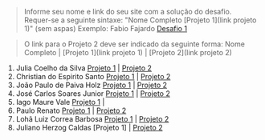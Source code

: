 > Informe seu nome e link do seu site com a solução do desafio. Requer-se a seguinte sintaxe: "Nome Completo [Projeto 1](link projeto 1)" (sem aspas)
 Exemplo: Fabio Fajardo [Desafio 1](https://meusite.com)

> O link para o Projeto 2 deve ser indicado da seguinte forma: Nome Completo | [Projeto 1](link projeto 1) | [Projeto 2](link projeto 2)

1. Julia Coelho da Silva [Projeto 1](https://juccoelhos.wordpress.com/2023/04/25/violencia-contra-a-mulher/) | [Projeto 2](https://juccoelhos.wordpress.com/2023/05/24/analise-dos-dados-netflix/)
2. Christian do Espirito Santo [Projeto 1](https://christian21es.wordpress.com/2023/04/28/producao-de-cafe-no-espirito-santo/) | [Projeto 2](https://christian21es.wordpress.com/2023/05/25/condicao-das-escolas-brasileiras/)
3. João Paulo de Paiva Holz [Projeto 1](https://johnholz.github.io/) | [Projeto 2](https://johnholz.github.io/fonte/2020/05/27/EDA-Projeto-2.html)
4. José Carlos Soares Junior [Projeto 1](https://www.josecarlosinfo.com/projetos-posts/projeto1-myanimelist/projeto-myanimelist.html) | [Projeto 2](https://www.josecarlosinfo.com/projetos-posts/projeto2-netflix/projeto2-netflix.html)
5. Iago Maure Vale [Projeto 1](https://iagos-portoflio.webnode.page/analise-de-dados/) | 
6. Paulo Renato [Projeto 1](https://paulolaeber.github.io/projeto-1.html) | [Projeto 2](https://paulolaeber.github.io/projeto-2.html)
7. Lohã Luiz Correa Barbosa [Projeto 1](https://shre.ink/suicidioNoBrasil) | [Projeto 2](https://estatisticonline.wordpress.com/2023/05/25/netflix-viewingactivity/)
8. Juliano Herzog Caldas [Projeto 1] | [Projeto 2](https://cien60.wordpress.com/2023/06/13/estudos-de-analise-descritiva-em-alguns-dados-da-netflix/)

